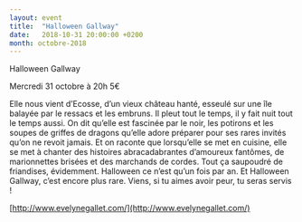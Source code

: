 ```yaml
---
layout: event
title:  "Halloween Gallway"
date:   2018-10-31 20:00:00 +0200
month: octobre-2018
---
```



</b>
Halloween Gallway

 </b>Mercredi 31 octobre à 20h 5€

Elle nous vient d’Ecosse, d’un vieux château hanté, esseulé sur une île balayée par le ressacs et les embruns. Il pleut tout le temps, il y fait nuit tout le temps aussi. On dit qu’elle est fascinée par le noir, les potirons et les soupes de griffes de dragons qu’elle adore préparer pour ses rares invités qu’on ne revoit jamais. Et on raconte que lorsqu’elle se met en cuisine, elle se met à chanter des histoires abracadabrantes d’amoureux fantômes, de marionnettes brisées et des marchands de cordes. Tout ça saupoudré de friandises, évidemment. Halloween ce n’est qu’un fois par an. Et Halloween Gallway, c’est encore plus rare. Viens, si tu aimes avoir peur, tu seras servis !

[http://www.evelynegallet.com/](http://www.evelynegallet.com/)